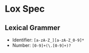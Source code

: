 # Lox Spec

## Lexical Grammer

- Identifier: `[a-zA-Z_][a-zA-Z_0-9]*`
- Number: `[0-9]+(\.[0-9]+)?`
